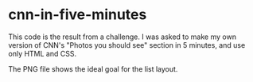 # cnn-in-five-minutes

This code is the result from a challenge. I was asked to make my own version of CNN's "Photos you should see" section in 5 minutes, and use only HTML and CSS.

The PNG file shows the ideal goal for the list layout.
